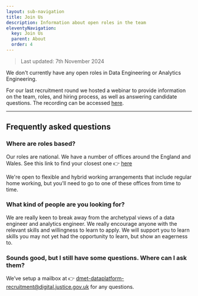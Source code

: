 ```yaml
---
layout: sub-navigation
title: Join Us
description: Information about open roles in the team
eleventyNavigation:
  key: Join Us
  parent: About
  order: 4
---
```


> Last updated: 7th November 2024

We don't currently have any open roles in Data Engineering or Analytics Engineering.

For our last recruitment round we hosted a webinar to provide information on the team, roles, and hiring process, as well as answering candidate questions. The recording can be accessed [here](https://www.youtube.com/watch?v=UJ-ICxrgJ6g).

---------

## Frequently asked questions

### Where are roles based?

Our roles are national. We have a number of offices around the England and Wales. See this link to find your closest one 👉 [here](https://www.civilservicejobs.service.gov.uk/csr/index.cgi?SID=Y29udGV4dGlkPTE0NTA1NjA0NCZvd25lcj01MDcwMDAwJm93bmVydHlwZT1mYWlyJnBhZ2VhY3Rpb249c2VhcmNoY29udGV4dCZwYWdlY2xhc3M9U2VhcmNoJnJlcXNpZz0xNzU0NDA3MjgzLWU3MDUzOGRjYzJlYzhiMmNmY2RjNjRlMGRiZjk3ZjNjZDIzZDFlM2U=)

We're open to flexible and hybrid working arrangements that include regular home working, but you'll need to go to one of these offices from time to time. 

### What kind of people are you looking for?

We are really keen to break away from the archetypal views of a data engineer and analytics engineer. We really encourage anyone with the relevant skills and willingness to learn to apply. We will support you to learn skills you may not yet had the opportunity to learn, but show an eagerness to. 

### Sounds good, but I still have some questions. Where can I ask them?

We’ve setup a mailbox at 👉 dmet-dataplatform-recruitment@digital.justice.gov.uk for any questions. 
